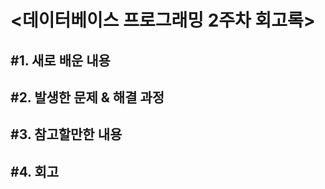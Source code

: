 <데이터베이스 프로그래밍 2주차 회고록>
=============================

#1. 새로 배운 내용
--------------

#2. 발생한 문제 & 해결 과정
---------------------

#3. 참고할만한 내용
--------------

#4. 회고
------

